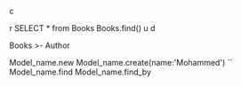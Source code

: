 
c

r
SELECT * from Books
Books.find()
u
d

Books >- Author

Model_name.new
Model_name.create(name:'Mohammed')
``
Model_name.find
Model_name.find_by


